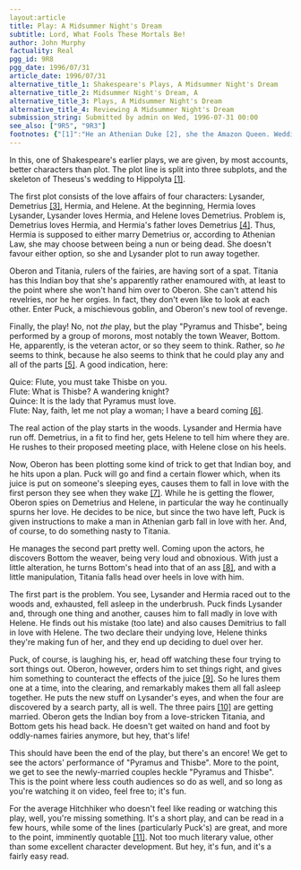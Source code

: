 ```yaml
---
layout:article
title: Play: A Midsummer Night's Dream
subtitle: Lord, What Fools These Mortals Be!
author: John Murphy
factuality: Real
pgg_id: 9R8
pgg_date: 1996/07/31
article_date: 1996/07/31
alternative_title_1: Shakespeare's Plays, A Midsummer Night's Dream
alternative_title_2: Midsummer Night's Dream, A
alternative_title_3: Plays, A Midsummer Night's Dream
alternative_title_4: Reviewing A Midsummer Night's Dream
submission_string: Submitted by admin on Wed, 1996-07-31 00:00
see_also: ["9R5", "9R3"]
footnotes: {"[1]":"He an Athenian Duke [2], she the Amazon Queen. Wedding of the stars, here.","[2]":"You're right, there were no Dukes in Athens, which was a democracy. Let's just pretend, okay?","[3]":"Other than Hermia's rejection of one and undying love for the other, there is very little to tell Lysander and Demetrius apart, save the convenient fact that Shakespeare wrote their names next to their lines. If you are not reading the play, but rather watching, then pay attention to what is being worn by whom, and you'll be okay.","[4]":"Yes, this is Ancient Greece, but not that kind of love. He just likes the guy, okay?","[5]":"Don't laugh; I know actors like that.","[6]":"Well, I thought it was funny, especially if one imagines Flute delivering that last line in a state of panic.","[7]":"Sound familiar?","[8]":"Bottom, Ass? Ass, Bottom? Get it? Got it? Good, let's go on.","[9]":"So you like the juice. The juice is good, eh? Oh, never mind.","[10]":"Forgot about Theseus and Hippolyta, huh? That's okay, so does everyone else by this point.","[11]":"\"Lord, what fools these mortals be.\""}
---
```

<div>
<p>In this, one of Shakespeare's earlier plays, we are given, by most accounts, better characters than plot. The plot line is split into three subplots, and the skeleton of Theseus's wedding to Hippolyta <a href="#footnotes.1" class="footnote-link">[1]</a>.</p>
<p>The first plot consists of the love affairs of four characters: Lysander, Demetrius <a href="#footnotes.3" class="footnote-link">[3]</a>, Hermia, and Helene. At the beginning, Hermia loves Lysander, Lysander loves Hermia, and Helene loves Demetrius. Problem is, Demetrius loves Hermia, and Hermia's father loves Demetrius <a href="#footnotes.4" class="footnote-link">[4]</a>. Thus, Hermia is supposed to either marry Demetrius or, according to Athenian Law, she may choose between being a nun or being dead. She doesn't favour either option, so she and Lysander plot to run away together.</p>
<p>Oberon and Titania, rulers of the fairies, are having sort of a spat. Titania has this Indian boy that she's apparently rather enamoured with, at least to the point where she won't hand him over to Oberon. She can't attend his revelries, nor he her orgies. In fact, they don't even like to look at each other. Enter Puck, a mischievous goblin, and Oberon's new tool of revenge.</p>
<p>Finally, the play! No, not <em>the</em> play, but the play "Pyramus and Thisbe", being performed by a group of morons, most notably the town Weaver, Bottom. He, apparently, is the veteran actor, or so they seem to think. Rather, so <em>he</em> seems to think, because he also seems to think that he could play any and all of the parts <a href="#footnotes.5" class="footnote-link">[5]</a>. A good indication, here:</p>
<p>Quice: Flute, you must take Thisbe on you.<br>
Flute: What is Thisbe? A wandering knight?<br>
Quince: It is the lady that Pyramus must love.<br>
Flute: Nay, faith, let me not play a woman; I have a beard coming <a href="#footnotes.6" class="footnote-link">[6]</a>.</p>
<p>The real action of the play starts in the woods. Lysander and Hermia have run off. Demetrius, in a fit to find her, gets Helene to tell him where they are. He rushes to their proposed meeting place, with Helene close on his heels.</p>
<p>Now, Oberon has been plotting some kind of trick to get that Indian boy, and he hits upon a plan. Puck will go and find a certain flower which, when its juice is put on someone's sleeping eyes, causes them to fall in love with the first person they see when they wake <a href="#footnotes.7" class="footnote-link">[7]</a>. While he is getting the flower, Oberon spies on Demetrius and Helene, in particular the way he continually spurns her love. He decides to be nice, but since the two have left, Puck is given instructions to make a man in Athenian garb fall in love with her. And, of course, to do something nasty to Titania.</p>
<p>He manages the second part pretty well. Coming upon the actors, he discovers Bottom the weaver, being very loud and obnoxious. With just a little alteration, he turns Bottom's head into that of an ass <a href="#footnotes.8" class="footnote-link">[8]</a>, and with a little manipulation, Titania falls head over heels in love with him.</p>
<p>The first part is the problem. You see, Lysander and Hermia raced out to the woods and, exhausted, fell asleep in the underbrush. Puck finds Lysander and, through one thing and another, causes him to fall madly in love with Helene. He finds out his mistake (too late) and also causes Demitrius to fall in love with Helene. The two declare their undying love, Helene thinks they're making fun of her, and they end up deciding to duel over her.</p>
<p>Puck, of course, is laughing his, er, head off watching these four trying to sort things out. Oberon, however, orders him to set things right, and gives him something to counteract the effects of the juice <a href="#footnotes.9" class="footnote-link">[9]</a>. So he lures them one at a time, into the clearing, and remarkably makes them all fall asleep together. He puts the new stuff on Lysander's eyes, and when the four are discovered by a search party, all is well. The three pairs <a href="#footnotes.10" class="footnote-link">[10]</a> are getting married. Oberon gets the Indian boy from a love-stricken Titania, and Bottom gets his head back. He doesn't get waited on hand and foot by oddly-names fairies anymore, but hey, that's life!</p>
<p>This should have been the end of the play, but there's an encore! We get to see the actors' performance of "Pyramus and Thisbe". More to the point, we get to see the newly-married couples heckle "Pyramus and Thisbe". This is the point where less couth audiences so do as well, and so long as you're watching it on video, feel free to; it's fun.</p>
<p>For the average Hitchhiker who doesn't feel like reading or watching this play, well, you're missing something. It's a short play, and can be read in a few hours, while some of the lines (particularly Puck's) are great, and more to the point, imminently quotable <a href="#footnotes.11" class="footnote-link">[11]</a>. Not too much literary value, other than some excellent character development. But hey, it's fun, and it's a fairly easy read.</p>
</div>
